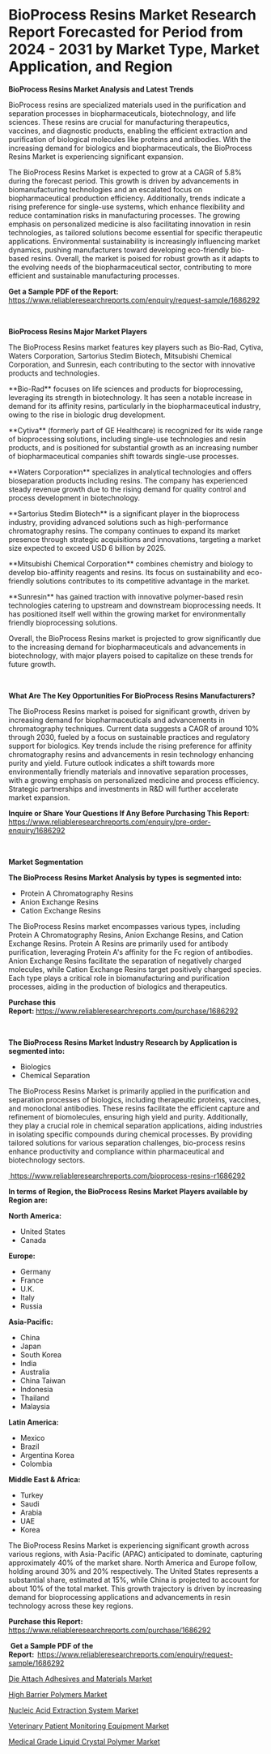 <p><h1>BioProcess Resins Market Research Report Forecasted for Period from 2024 -  2031 by Market Type, Market Application, and Region</h1></p><p><strong>BioProcess Resins Market Analysis and Latest Trends</strong></p>
<p><p>BioProcess resins are specialized materials used in the purification and separation processes in biopharmaceuticals, biotechnology, and life sciences. These resins are crucial for manufacturing therapeutics, vaccines, and diagnostic products, enabling the efficient extraction and purification of biological molecules like proteins and antibodies. With the increasing demand for biologics and biopharmaceuticals, the BioProcess Resins Market is experiencing significant expansion.</p><p>The BioProcess Resins Market is expected to grow at a CAGR of 5.8% during the forecast period. This growth is driven by advancements in biomanufacturing technologies and an escalated focus on biopharmaceutical production efficiency. Additionally, trends indicate a rising preference for single-use systems, which enhance flexibility and reduce contamination risks in manufacturing processes. The growing emphasis on personalized medicine is also facilitating innovation in resin technologies, as tailored solutions become essential for specific therapeutic applications. Environmental sustainability is increasingly influencing market dynamics, pushing manufacturers toward developing eco-friendly bio-based resins. Overall, the market is poised for robust growth as it adapts to the evolving needs of the biopharmaceutical sector, contributing to more efficient and sustainable manufacturing processes.</p></p>
<p><strong>Get a Sample PDF of the Report:&nbsp;</strong> <a href="https://www.reliableresearchreports.com/enquiry/request-sample/1686292?utm_campaign=123&utm_medium=2&utm_source=Github&utm_content=ia&utm_term=13102024&utm_id=bioprocess-resins">https://www.reliableresearchreports.com/enquiry/request-sample/1686292</a></p>
<p>&nbsp;</p>
<p><strong>BioProcess Resins Major Market Players</strong></p>
<p><p>The BioProcess Resins market features key players such as Bio-Rad, Cytiva, Waters Corporation, Sartorius Stedim Biotech, Mitsubishi Chemical Corporation, and Sunresin, each contributing to the sector with innovative products and technologies.</p><p>**Bio-Rad** focuses on life sciences and products for bioprocessing, leveraging its strength in biotechnology. It has seen a notable increase in demand for its affinity resins, particularly in the biopharmaceutical industry, owing to the rise in biologic drug development.</p><p>**Cytiva** (formerly part of GE Healthcare) is recognized for its wide range of bioprocessing solutions, including single-use technologies and resin products, and is positioned for substantial growth as an increasing number of biopharmaceutical companies shift towards single-use processes.</p><p>**Waters Corporation** specializes in analytical technologies and offers bioseparation products including resins. The company has experienced steady revenue growth due to the rising demand for quality control and process development in biotechnology.</p><p>**Sartorius Stedim Biotech** is a significant player in the bioprocess industry, providing advanced solutions such as high-performance chromatography resins. The company continues to expand its market presence through strategic acquisitions and innovations, targeting a market size expected to exceed USD 6 billion by 2025.</p><p>**Mitsubishi Chemical Corporation** combines chemistry and biology to develop bio-affinity reagents and resins. Its focus on sustainability and eco-friendly solutions contributes to its competitive advantage in the market.</p><p>**Sunresin** has gained traction with innovative polymer-based resin technologies catering to upstream and downstream bioprocessing needs. It has positioned itself well within the growing market for environmentally friendly bioprocessing solutions.</p><p>Overall, the BioProcess Resins market is projected to grow significantly due to the increasing demand for biopharmaceuticals and advancements in biotechnology, with major players poised to capitalize on these trends for future growth.</p></p>
<p>&nbsp;</p>
<p><strong>What Are The Key Opportunities For BioProcess Resins Manufacturers?</strong></p>
<p><p>The BioProcess Resins market is poised for significant growth, driven by increasing demand for biopharmaceuticals and advancements in chromatography techniques. Current data suggests a CAGR of around 10% through 2030, fueled by a focus on sustainable practices and regulatory support for biologics. Key trends include the rising preference for affinity chromatography resins and advancements in resin technology enhancing purity and yield. Future outlook indicates a shift towards more environmentally friendly materials and innovative separation processes, with a growing emphasis on personalized medicine and process efficiency. Strategic partnerships and investments in R&D will further accelerate market expansion.</p></p>
<p><strong>Inquire or Share Your Questions If Any Before Purchasing This Report:</strong> <a href="https://www.reliableresearchreports.com/enquiry/pre-order-enquiry/1686292?utm_campaign=123&utm_medium=2&utm_source=Github&utm_content=ia&utm_term=13102024&utm_id=bioprocess-resins">https://www.reliableresearchreports.com/enquiry/pre-order-enquiry/1686292</a></p>
<p>&nbsp;</p>
<p><strong>Market Segmentation</strong></p>
<p><strong>The BioProcess Resins Market Analysis by types is segmented into:</strong></p>
<p><ul><li>Protein A Chromatography Resins</li><li>Anion Exchange Resins</li><li>Cation Exchange Resins</li></ul></p>
<p><p>The BioProcess Resins market encompasses various types, including Protein A Chromatography Resins, Anion Exchange Resins, and Cation Exchange Resins. Protein A Resins are primarily used for antibody purification, leveraging Protein A's affinity for the Fc region of antibodies. Anion Exchange Resins facilitate the separation of negatively charged molecules, while Cation Exchange Resins target positively charged species. Each type plays a critical role in biomanufacturing and purification processes, aiding in the production of biologics and therapeutics.</p></p>
<p><strong>Purchase this Report:&nbsp;</strong><a href="https://www.reliableresearchreports.com/purchase/1686292?utm_campaign=123&utm_medium=2&utm_source=Github&utm_content=ia&utm_term=13102024&utm_id=bioprocess-resins">https://www.reliableresearchreports.com/purchase/1686292</a></p>
<p>&nbsp;</p>
<p><strong>The BioProcess Resins Market Industry Research by Application is segmented into:</strong></p>
<p><ul><li>Biologics</li><li>Chemical Separation</li></ul></p>
<p><p>The BioProcess Resins Market is primarily applied in the purification and separation processes of biologics, including therapeutic proteins, vaccines, and monoclonal antibodies. These resins facilitate the efficient capture and refinement of biomolecules, ensuring high yield and purity. Additionally, they play a crucial role in chemical separation applications, aiding industries in isolating specific compounds during chemical processes. By providing tailored solutions for various separation challenges, bio-process resins enhance productivity and compliance within pharmaceutical and biotechnology sectors.</p></p>
<p><a href="https://www.reliableresearchreports.com/bioprocess-resins-r1686292?utm_campaign=123&utm_medium=2&utm_source=Github&utm_content=ia&utm_term=13102024&utm_id=bioprocess-resins">&nbsp;https://www.reliableresearchreports.com/bioprocess-resins-r1686292</a></p>
<p><strong>In terms of Region, the BioProcess Resins Market Players available by Region are:</strong></p>
<p>
    <p> <strong> North America: </strong>
        <ul>
            <li>United States</li>
            <li>Canada</li>
        </ul>
        </p> 
    <p> <strong> Europe: </strong>
        <ul>
            <li>Germany</li>
            <li>France</li>
            <li>U.K.</li>
            <li>Italy</li>
            <li>Russia</li>
        </ul>
        </p> 
    <p> <strong> Asia-Pacific: </strong>
        <ul>
            <li>China</li>
            <li>Japan</li>
            <li>South Korea</li>
            <li>India</li>
            <li>Australia</li>
            <li>China Taiwan</li>
            <li>Indonesia</li>
            <li>Thailand</li>
            <li>Malaysia</li>
        </ul>
        </p> 
    <p> <strong> Latin America: </strong>
        <ul>
            <li>Mexico</li>
            <li>Brazil</li>
            <li>Argentina Korea</li>
            <li>Colombia</li>
        </ul>
        </p> 
    <p> <strong> Middle East & Africa: </strong>
        <ul>
            <li>Turkey</li>
            <li>Saudi</li>
            <li>Arabia</li>
            <li>UAE</li>
            <li>Korea</li>
        </ul>
    </p>
    </p>
<p><p>The BioProcess Resins Market is experiencing significant growth across various regions, with Asia-Pacific (APAC) anticipated to dominate, capturing approximately 40% of the market share. North America and Europe follow, holding around 30% and 20% respectively. The United States represents a substantial share, estimated at 15%, while China is projected to account for about 10% of the total market. This growth trajectory is driven by increasing demand for bioprocessing applications and advancements in resin technology across these key regions.</p></p>
<p><strong>Purchase this Report: </strong><a href="https://www.reliableresearchreports.com/purchase/1686292?utm_campaign=123&utm_medium=2&utm_source=Github&utm_content=ia&utm_term=13102024&utm_id=bioprocess-resins">https://www.reliableresearchreports.com/purchase/1686292</a></p>
<p>&nbsp;<strong>Get a Sample PDF of the Report:&nbsp;&nbsp;</strong><a href="https://www.reliableresearchreports.com/enquiry/request-sample/1686292?utm_campaign=123&utm_medium=2&utm_source=Github&utm_content=ia&utm_term=13102024&utm_id=bioprocess-resins">https://www.reliableresearchreports.com/enquiry/request-sample/1686292</a></p>
<p><strong></strong></p>
<p><p><a href="https://www.linkedin.com/pulse/pioneering-growth-analyzing-global-die-attach-adhesives-lic5e?utm_campaign=123&utm_medium=2&utm_source=Github&utm_content=ia&utm_term=13102024&utm_id=bioprocess-resins">Die Attach Adhesives and Materials Market</a></p><p><a href="https://www.linkedin.com/pulse/high-barrier-polymers-market-revolution-2024-2031-67vqe?utm_campaign=123&utm_medium=2&utm_source=Github&utm_content=ia&utm_term=13102024&utm_id=bioprocess-resins">High Barrier Polymers Market</a></p><p><a href="https://github.com/JamesCox407/Market-Research-Report-List-1/blob/main/nucleic-acid-extraction-system-market.md?utm_campaign=123&utm_medium=2&utm_source=Github&utm_content=ia&utm_term=13102024&utm_id=bioprocess-resins">Nucleic Acid Extraction System Market</a></p><p><a href="https://github.com/tacitam515l/Market-Research-Report-List-1/blob/main/veterinary-patient-monitoring-equipment-market.md?utm_campaign=123&utm_medium=2&utm_source=Github&utm_content=ia&utm_term=13102024&utm_id=bioprocess-resins">Veterinary Patient Monitoring Equipment Market</a></p><p><a href="https://www.linkedin.com/pulse/emerging-trends-medical-grade-liquid-crystal-polymer-6uybe?utm_campaign=123&utm_medium=2&utm_source=Github&utm_content=ia&utm_term=13102024&utm_id=bioprocess-resins">Medical Grade Liquid Crystal Polymer Market</a></p></p>